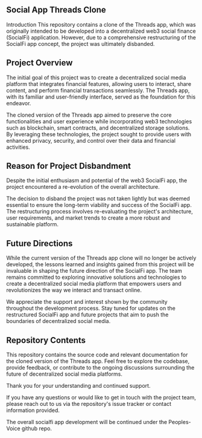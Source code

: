## Social App Threads Clone
Introduction
This repository contains a clone of the Threads app, which was originally intended to be developed into a decentralized web3 social finance (SocialFi) application. However, due to a comprehensive restructuring of the SocialFi app concept, the project was ultimately disbanded.

## Project Overview
The initial goal of this project was to create a decentralized social media platform that integrates financial features, allowing users to interact, share content, and perform financial transactions seamlessly. The Threads app, with its familiar and user-friendly interface, served as the foundation for this endeavor.

The cloned version of the Threads app aimed to preserve the core functionalities and user experience while incorporating web3 technologies such as blockchain, smart contracts, and decentralized storage solutions. By leveraging these technologies, the project sought to provide users with enhanced privacy, security, and control over their data and financial activities.

## Reason for Project Disbandment
Despite the initial enthusiasm and potential of the web3 SocialFi app, the project encountered a re-evolution of the overall architecture.

The decision to disband the project was not taken lightly but was deemed essential to ensure the long-term viability and success of the SocialFi app. The restructuring process involves re-evaluating the project's architecture, user requirements, and market trends to create a more robust and sustainable platform.

## Future Directions
While the current version of the Threads app clone will no longer be actively developed, the lessons learned and insights gained from this project will be invaluable in shaping the future direction of the SocialFi app. The team remains committed to exploring innovative solutions and technologies to create a decentralized social media platform that empowers users and revolutionizes the way we interact and transact online.

We appreciate the support and interest shown by the community throughout the development process. Stay tuned for updates on the restructured SocialFi app and future projects that aim to push the boundaries of decentralized social media.

## Repository Contents
This repository contains the source code and relevant documentation for the cloned version of the Threads app. Feel free to explore the codebase, provide feedback, or contribute to the ongoing discussions surrounding the future of decentralized social media platforms.

Thank you for your understanding and continued support.

If you have any questions or would like to get in touch with the project team, please reach out to us via the repository's issue tracker or contact information provided.

The overall socialfi app development will be continued under the Peoples-Voice github repo.
